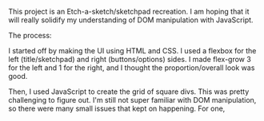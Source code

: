 This project is an Etch-a-sketch/sketchpad recreation. I am hoping that it will really solidify my understanding of DOM manipulation with JavaScript. 

The process: 

I started off by making the UI using HTML and CSS. I used a flexbox for the left (title/sketchpad) and right (buttons/options) sides. 
I made flex-grow 3 for the left and 1 for the right, and I thought the proportion/overall look was good.  

Then, I used JavaScript to create the grid of square divs. This was pretty challenging to figure out. I'm still not super familiar with DOM manipulation, so there were many small issues that kept on happening. For one, 